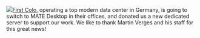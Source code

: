 ![](/martin/Migration/files/wp-content/uploads/2012/12/first-colo.gif)[First
Colo](http://www.first-colo.net/EN/), operating a top modern data center in
Germany, is going to switch to MATE Desktop in their offices, and donated us a
new dedicated server to support our work. We like to thank Martin Verges and
his staff for this great news!

